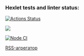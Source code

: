 ### Hexlet tests and linter status:
[![Actions Status](https://github.com/safbek/frontend-project-lvl3/workflows/hexlet-check/badge.svg)](https://github.com/safbek/frontend-project-lvl3/actions)

<a href="https://codeclimate.com/github/safbek/frontend-project-lvl3/maintainability"><img src="https://api.codeclimate.com/v1/badges/7f919aceb22c979bb2f4/maintainability" /></a>


<a href="https://github.com/safbek/frontend-project-lvl3/actions"><img src="https://github.com/safbek/frontend-project-lvl3/workflows/Node%20CI/badge.svg" alt="Node CI" style="max-width:100%;"></a>


<a href="https://frontend-project-lvl3-50i0b7g3p-safbek.vercel.app/" alt="RSS-агрегатор" style="max-width:100%;">RSS-агрегатор</a>
